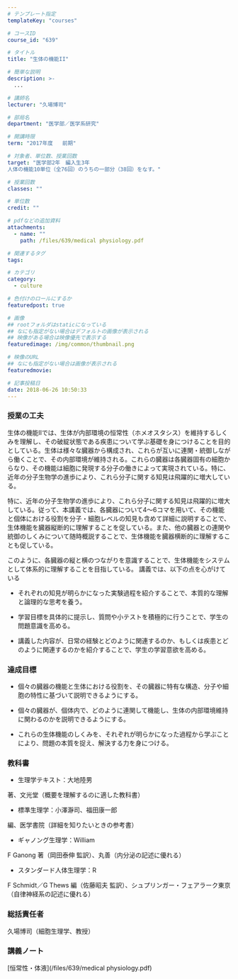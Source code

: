 ```yaml
---
# テンプレート指定
templateKey: "courses"

# コースID
course_id: "639"

# タイトル
title: "生体の機能II"

# 簡単な説明
description: >-
  ...

# 講師名
lecturer: "久場博司"

# 部局名
department: "医学部／医学系研究"

# 開講時限
term: "2017年度	前期"

# 対象者、単位数、授業回数
target: "医学部2年　編入生3年
人体の機能10単位（全76回）のうちの一部分（38回）をなす。"

# 授業回数
classes: ""

# 単位数
credit: ""

# pdfなどの追加資料
attachments: 
  - name: "" 
    path: /files/639/medical physiology.pdf

# 関連するタグ
tags:

# カテゴリ
category:
  - culture

# 色付けのロールにするか
featuredpost: true

# 画像
## rootフォルダはstaticになっている
## なにも指定がない場合はデフォルトの画像が表示される
## 映像がある場合は映像優先で表示する
featuredimage: /img/common/thumbnail.png

# 映像のURL
## なにも指定がない場合は画像が表示される
featuredmovie: 

# 記事投稿日
date: 2018-06-26 10:50:33
---
```


### 授業の工夫

生体の機能IIでは、生体が内部環境の恒常性（ホメオスタシス）を維持するしくみを理解し、その破綻状態である疾患について学ぶ基礎を身につけることを目的としている。生体は様々な臓器から構成され、これらが互いに連関・統御しながら働くことで、その内部環境が維持される。これらの臓器は各臓器固有の細胞からなり、その機能は細胞に発現する分子の働きによって実現されている。特に、近年の分子生物学の進歩により、これら分子に関する知見は飛躍的に増大している。

特に、近年の分子生物学の進歩により、これら分子に関する知見は飛躍的に増大している。従って、本講義では、各臓器について4〜6コマを用いて、その機能と個体における役割を分子・細胞レベルの知見も含めて詳細に説明することで、生体機能を臓器縦断的に理解することを促している。また、他の臓器との連関や統御のしくみについて随時概説することで、生体機能を臓器横断的に理解することも促している。

このように、各臓器の縦と横のつながりを意識することで、生体機能をシステムとして体系的に理解することを目指している。 講義では、以下の点を心がけている

* それぞれの知見が明らかになった実験過程を紹介することで、本質的な理解と論理的な思考を養う。

* 学習目標を具体的に提示し、質問や小テストを積極的に行うことで、学生の問題意識を高める。

* 講義した内容が、日常の経験とどのように関連するのか、もしくは疾患とどのように関連するのかを紹介することで、学生の学習意欲を高める。

### 達成目標

* 個々の臓器の機能と生体における役割を、その臓器に特有な構造、分子や細胞の特性に基づいて説明できるようにする。

* 個々の臓器が、個体内で、どのように連関して機能し、生体の内部環境維持に関わるのかを説明できるようにする。

* これらの生体機能のしくみを、それぞれが明らかになった過程から学ぶことにより、問題の本質を捉え、解決する力を身につける。

### 教科書

* 生理学テキスト：大地陸男

著、文光堂（概要を理解するのに適した教科書）

* 標準生理学：小澤瀞司、福田康一郎

編、医学書院（詳細を知りたいときの参考書）

* ギャノング生理学：William

F Ganong 著（岡田泰伸 監訳）、丸善（内分泌の記述に優れる）

* スタンダード人体生理学：R

F Schmidt／G Thews 編（佐藤昭夫 監訳）、シュプリンガー・フェアラーク東京（自律神経系の記述に優れる）

### 総括責任者

久場博司（細胞生理学、教授）

### 講義ノート

[恒常性・体液](/files/639/medical physiology.pdf) 

